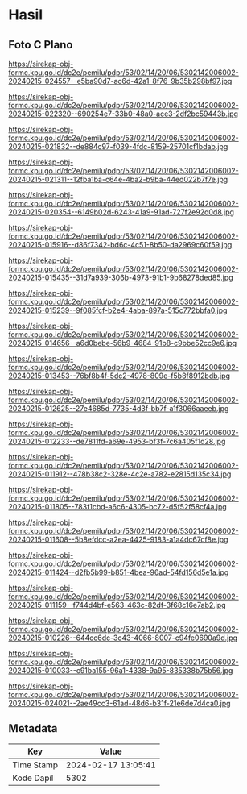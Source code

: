 # Hasil

## Foto C Plano

https://sirekap-obj-formc.kpu.go.id/dc2e/pemilu/pdpr/53/02/14/20/06/5302142006002-20240215-024557--e5ba90d7-ac6d-42a1-8f76-9b35b298bf97.jpg

https://sirekap-obj-formc.kpu.go.id/dc2e/pemilu/pdpr/53/02/14/20/06/5302142006002-20240215-022320--690254e7-33b0-48a0-ace3-2df2bc59443b.jpg

https://sirekap-obj-formc.kpu.go.id/dc2e/pemilu/pdpr/53/02/14/20/06/5302142006002-20240215-021832--de884c97-f039-4fdc-8159-25701cf1bdab.jpg

https://sirekap-obj-formc.kpu.go.id/dc2e/pemilu/pdpr/53/02/14/20/06/5302142006002-20240215-021311--12fba1ba-c64e-4ba2-b9ba-44ed022b7f7e.jpg

https://sirekap-obj-formc.kpu.go.id/dc2e/pemilu/pdpr/53/02/14/20/06/5302142006002-20240215-020354--6149b02d-6243-41a9-91ad-727f2e92d0d8.jpg

https://sirekap-obj-formc.kpu.go.id/dc2e/pemilu/pdpr/53/02/14/20/06/5302142006002-20240215-015916--d86f7342-bd6c-4c51-8b50-da2969c60f59.jpg

https://sirekap-obj-formc.kpu.go.id/dc2e/pemilu/pdpr/53/02/14/20/06/5302142006002-20240215-015435--31d7a939-306b-4973-91b1-9b68278ded85.jpg

https://sirekap-obj-formc.kpu.go.id/dc2e/pemilu/pdpr/53/02/14/20/06/5302142006002-20240215-015239--9f085fcf-b2e4-4aba-897a-515c772bbfa0.jpg

https://sirekap-obj-formc.kpu.go.id/dc2e/pemilu/pdpr/53/02/14/20/06/5302142006002-20240215-014656--a6d0bebe-56b9-4684-91b8-c9bbe52cc9e6.jpg

https://sirekap-obj-formc.kpu.go.id/dc2e/pemilu/pdpr/53/02/14/20/06/5302142006002-20240215-013453--76bf8b4f-5dc2-4978-809e-f5b8f8912bdb.jpg

https://sirekap-obj-formc.kpu.go.id/dc2e/pemilu/pdpr/53/02/14/20/06/5302142006002-20240215-012625--27e4685d-7735-4d3f-bb7f-a1f3066aaeeb.jpg

https://sirekap-obj-formc.kpu.go.id/dc2e/pemilu/pdpr/53/02/14/20/06/5302142006002-20240215-012233--de7811fd-a69e-4953-bf3f-7c6a405f1d28.jpg

https://sirekap-obj-formc.kpu.go.id/dc2e/pemilu/pdpr/53/02/14/20/06/5302142006002-20240215-011912--478b38c2-328e-4c2e-a782-e2815d135c34.jpg

https://sirekap-obj-formc.kpu.go.id/dc2e/pemilu/pdpr/53/02/14/20/06/5302142006002-20240215-011805--783f1cbd-a6c6-4305-bc72-d5f52f58cf4a.jpg

https://sirekap-obj-formc.kpu.go.id/dc2e/pemilu/pdpr/53/02/14/20/06/5302142006002-20240215-011608--5b8efdcc-a2ea-4425-9183-a1a4dc67cf8e.jpg

https://sirekap-obj-formc.kpu.go.id/dc2e/pemilu/pdpr/53/02/14/20/06/5302142006002-20240215-011424--d2fb5b99-b851-4bea-96ad-54fd156d5e1a.jpg

https://sirekap-obj-formc.kpu.go.id/dc2e/pemilu/pdpr/53/02/14/20/06/5302142006002-20240215-011159--f744d4bf-e563-463c-82df-3f68c16e7ab2.jpg

https://sirekap-obj-formc.kpu.go.id/dc2e/pemilu/pdpr/53/02/14/20/06/5302142006002-20240215-010226--644cc6dc-3c43-4066-8007-c94fe0690a9d.jpg

https://sirekap-obj-formc.kpu.go.id/dc2e/pemilu/pdpr/53/02/14/20/06/5302142006002-20240215-010033--c91ba155-96a1-4338-9a95-835338b75b56.jpg

https://sirekap-obj-formc.kpu.go.id/dc2e/pemilu/pdpr/53/02/14/20/06/5302142006002-20240215-024021--2ae49cc3-61ad-48d6-b31f-21e6de7d4ca0.jpg


## Metadata

| Key        | Value               |
| ---------- | ------------------- |
| Time Stamp | 2024-02-17 13:05:41 |
| Kode Dapil | 5302                |



